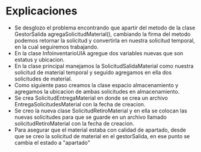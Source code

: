 # Explicaciones

* Se desglozo el problema encontrando que apartir del metodo de la clase GestorSalida agregaSolicitudMaterial(), cambiando la firma del metodo podemos retornar la solicitud y convertirla en nuestra solicitud temporal, en la cual seguiremos trabajando.
*  En la clase InfoinventarioUIA agregue dos variables nuevas que son estatus y ubicacion.
*  En la clase principal manejamos la SolicitudSalidaMaterial como nuestra solicitud de material temporal y seguido agregamos en ella dos solicitudes de material.
*  Como siguiente paso creamos la clase espacio almacenamiento y agregamos la ubicacion de ambas solicitudes en almacenamiento.
*  Se crea SolicitudEntregaMaterial en donde se crea un archivo EntregaSolicitudesMaterial con la fecha de creacion.
*  Se creo la nueva clase SolicitudRetiroMaterial y en ella se colocan las nuevas solicitudes para que  se guarde en un archivo llamado solicitudRetiroMaterial con la fecha de creacion.
*  Para asegurar que el material estaba con calidad de apartado, desde que se creo la solicitud de material en el gestorSalida, en ese punto se cambia el estado a "apartado"